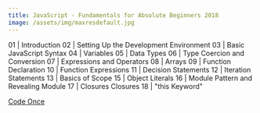 ```yaml
---
title: JavaScript - Fundamentals for Absolute Beginners 2018
image: /assets/img/maxresdefault.jpg
---
```


01 | Introduction
02 | Setting Up the Development Environment
03 | Basic JavaScript Syntax
04 | Variables
05 | Data Types 
06 | Type Coercion and Conversion
07 | Expressions and Operators
08 | Arrays
09 | Function Declaration
10 | Function Expressions
11 | Decision Statements
12 | Iteration Statements
13 | Basics of Scope
15 | Object Literals
16 | Module Pattern and Revealing Module
17 | Closures Closures
18 | "this Keyword"


[Code Once](https://www.youtube.com/watch?v=YMvzfQSI6pQ)
